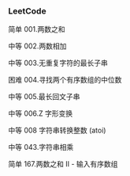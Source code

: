 ### LeetCode

简单 001.两数之和

中等 002.两数相加

中等 003.无重复字符的最长子串

困难 004.寻找两个有序数组的中位数

中等 005.最长回文子串

中等 006.Z 字形变换

中等 008 字符串转换整数 (atoi)

中等 043.字符串相乘

简单 167.两数之和 II - 输入有序数组